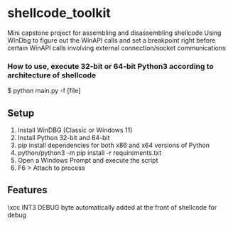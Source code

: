 # shellcode_toolkit
Mini capstone project for assembling and disassembling shellcode
Using WinDbg to figure out the WinAPI calls and set a breakpoint right before certain WinAPI calls involving external connection/socket communications
### How to use, execute 32-bit or 64-bit Python3 according to architecture of shellcode 
$ python main.py -f [file] 

## Setup
1. Install WinDBG (Classic or Windows 11)
2. Install Python 32-bit and 64-bit
3. pip install dependencies for both x86 and x64 versions of Python
4. python/python3 -m pip install -r requirements.txt
5. Open a Windows Prompt and execute the script
6. F6 > Attach to process
   
## Features 
\xcc INT3 DEBUG byte automatically added at the front of shellcode for debug

